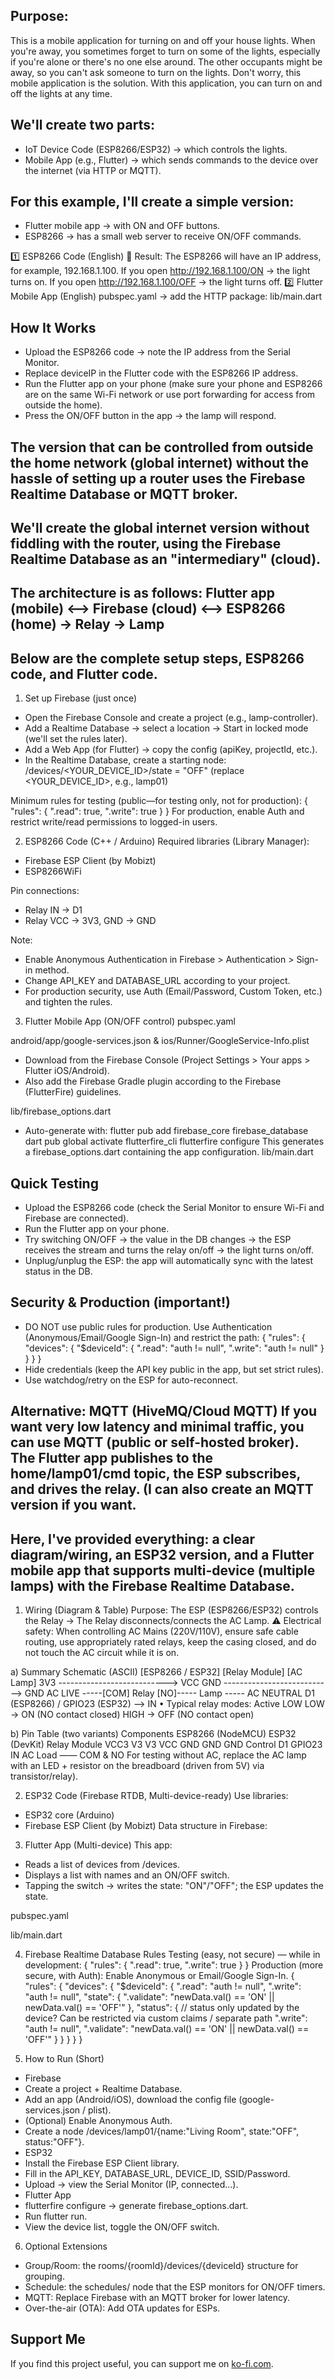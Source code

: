 ## Purpose:
This is a mobile application for turning on and off your house lights. When you're away, you sometimes forget to turn on some of the lights, especially if you're alone or there's no one else around. The other occupants might be away, so you can't ask someone to turn on the lights. Don't worry, this mobile application is the solution. With this application, you can turn on and off the lights at any time. 

## We'll create two parts:
- IoT Device Code (ESP8266/ESP32) → which controls the lights. 
- Mobile App (e.g., Flutter) → which sends commands to the device over the internet (via HTTP or MQTT).

## For this example, I'll create a simple version:
- Flutter mobile app → with ON and OFF buttons.
- ESP8266 → has a small web server to receive ON/OFF commands.

 1️⃣ ESP8266 Code (English) 📌 Result: The ESP8266 will have an IP address, for example, 192.168.1.100. If you open http://192.168.1.100/ON → the light turns on. If you open http://192.168.1.100/OFF → the light turns off. 
2️⃣ Flutter Mobile App (English) pubspec.yaml → add the HTTP package:
lib/main.dart

## How It Works
- Upload the ESP8266 code → note the IP address from the Serial Monitor.
- Replace deviceIP in the Flutter code with the ESP8266 IP address.
- Run the Flutter app on your phone (make sure your phone and ESP8266 are on the same Wi-Fi network or use port forwarding for access from outside the home).
- Press the ON/OFF button in the app → the lamp will respond. 

## The version that can be controlled from outside the home network (global internet) without the hassle of setting up a router uses the Firebase Realtime Database or MQTT broker.

## We'll create the global internet version without fiddling with the router, using the Firebase Realtime Database as an "intermediary" (cloud). 

## The architecture is as follows: Flutter app (mobile) ⟷ Firebase (cloud) ⟷ ESP8266 (home) → Relay → Lamp

## Below are the complete setup steps, ESP8266 code, and Flutter code.

1) Set up Firebase (just once)
- Open the Firebase Console and create a project (e.g., lamp-controller).
- Add a Realtime Database → select a location → Start in locked mode (we'll set the rules later).
- Add a Web App (for Flutter) → copy the config (apiKey, projectId, etc.).
- In the Realtime Database, create a starting node: /devices/<YOUR_DEVICE_ID>/state = "OFF" (replace <YOUR_DEVICE_ID>, e.g., lamp01) 

Minimum rules for testing (public—for testing only, not for production): 
{ "rules": { ".read": true, ".write": true } }
For production, enable Auth and restrict write/read permissions to logged-in users.

2) ESP8266 Code (C++ / Arduino) Required libraries (Library Manager):
- Firebase ESP Client (by Mobizt)
- ESP8266WiFi

Pin connections:
- Relay IN → D1
- Relay VCC → 3V3, GND → GND

Note:
- Enable Anonymous Authentication in Firebase > Authentication > Sign-in method.
- Change API_KEY and DATABASE_URL according to your project.
- For production security, use Auth (Email/Password, Custom Token, etc.) and tighten the rules.

3) Flutter Mobile App (ON/OFF control) pubspec.yaml 

android/app/google-services.json & ios/Runner/GoogleService-Info.plist
- Download from the Firebase Console (Project Settings > Your apps > Flutter iOS/Android).
- Also add the Firebase Gradle plugin according to the Firebase (FlutterFire) guidelines.

lib/firebase_options.dart
- Auto-generate with: flutter pub add firebase_core firebase_database dart pub global activate flutterfire_cli flutterfire configure This generates a firebase_options.dart containing the app configuration. lib/main.dart 

## Quick Testing 
- Upload the ESP8266 code (check the Serial Monitor to ensure Wi-Fi and Firebase are connected). 
- Run the Flutter app on your phone. 
- Try switching ON/OFF → the value in the DB changes → the ESP receives the stream and turns the relay on/off → the light turns on/off. 
- Unplug/unplug the ESP: the app will automatically sync with the latest status in the DB. 

## Security & Production (important!) 
- DO NOT use public rules for production. Use Authentication (Anonymous/Email/Google Sign-In) and restrict the path: { "rules": { "devices": { "$deviceId": { ".read": "auth != null", ".write": "auth != null" } } } } 
- Hide credentials (keep the API key public in the app, but set strict rules). 
- Use watchdog/retry on the ESP for auto-reconnect. 

## Alternative: MQTT (HiveMQ/Cloud MQTT) If you want very low latency and minimal traffic, you can use MQTT (public or self-hosted broker). The Flutter app publishes to the home/lamp01/cmd topic, the ESP subscribes, and drives the relay. (I can also create an MQTT version if you want.

## Here, I've provided everything: a clear diagram/wiring, an ESP32 version, and a Flutter mobile app that supports multi-device (multiple lamps) with the Firebase Realtime Database.

1) Wiring (Diagram & Table) Purpose: The ESP (ESP8266/ESP32) controls the Relay → The Relay disconnects/connects the AC Lamp. ⚠️ Electrical safety: When controlling AC Mains (220V/110V), ensure safe cable routing, use appropriately rated relays, keep the casing closed, and do not touch the AC circuit while it is on.

a) Summary Schematic (ASCII) [ESP8266 / ESP32] [Relay Module] [AC Lamp] 3V3 ---------------------------> VCC GND ---------------------------> GND AC LIVE -----[COM] Relay [NO]----- Lamp ----- AC NEUTRAL D1 (ESP8266) / GPIO23 (ESP32) --> IN • Typical relay modes: Active LOW LOW → ON (NO contact closed) HIGH → OFF (NO contact open)

b) Pin Table (two variants) Components ESP8266 (NodeMCU) ESP32 (DevKit) Relay Module VCC3 V3 V3 VCC GND GND GND Control D1 GPIO23 IN AC Load —— COM & NO For testing without AC, replace the AC lamp with an LED + resistor on the breadboard (driven from 5V) via transistor/relay).

2) ESP32 Code (Firebase RTDB, Multi-device-ready) Use libraries: 
- ESP32 core (Arduino) 
- Firebase ESP Client (by Mobizt)
Data structure in Firebase:

3) Flutter App (Multi-device) This app: 
- Reads a list of devices from /devices.
- Displays a list with names and an ON/OFF switch.
- Tapping the switch → writes the state: "ON"/"OFF"; the ESP updates the state. 

pubspec.yaml

lib/main.dart

4) Firebase Realtime Database Rules Testing (easy, not secure) — while in development: { "rules": { ".read": true, ".write": true } } Production (more secure, with Auth): Enable Anonymous or Email/Google Sign-In. { "rules": { "devices": { "$deviceId": { ".read": "auth != null", ".write": "auth != null", "state": { ".validate": "newData.val() == 'ON' || newData.val() == 'OFF'" }, "status": { // status only updated by the device? Can be restricted via custom claims / separate path ".write": "auth != null", ".validate": "newData.val() == 'ON' || newData.val() == 'OFF'" } } } } }

5) How to Run (Short)
- Firebase
- Create a project + Realtime Database.
- Add an app (Android/iOS), download the config file (google-services.json / plist).
- (Optional) Enable Anonymous Auth.
- Create a node /devices/lamp01/{name:"Living Room", state:"OFF", status:"OFF"}.
- ESP32
- Install the Firebase ESP Client library.
- Fill in the API_KEY, DATABASE_URL, DEVICE_ID, SSID/Password.
- Upload → view the Serial Monitor (IP, connected...).
- Flutter App
- flutterfire configure → generate firebase_options.dart.
- Run flutter run.
- View the device list, toggle the ON/OFF switch.

6) Optional Extensions
- Group/Room: the rooms/{roomId}/devices/{deviceId} structure for grouping.
- Schedule: the schedules/ node that the ESP monitors for ON/OFF timers.
- MQTT: Replace Firebase with an MQTT broker for lower latency.
- Over-the-air (OTA): Add OTA updates for ESPs. 
## Support Me
If you find this project useful, you can support me on [ko-fi.com](https://www.ko-fi.com/codesnack).
